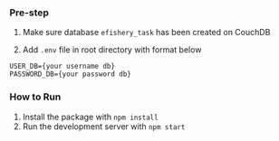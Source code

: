 ### Pre-step

1. Make sure database `efishery_task` has been created on CouchDB

2. Add `.env` file in root directory with format below
```
USER_DB={your username db}
PASSWORD_DB={your password db}
```

### How to Run
1. Install the package with `npm install`
2. Run the development server with `npm start`
